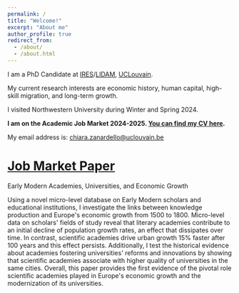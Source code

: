 ```yaml
---
permalink: /
title: "Welcome!"
excerpt: "About me"
author_profile: true
redirect_from: 
  - /about/
  - /about.html
---
```


I am a PhD Candidate at [IRES](https://uclouvain.be/en/research-institutes/lidam/ires)/[LIDAM](https://uclouvain.be/en/research-institutes/lidam), [UCLouvain](https://uclouvain.be/en/index.html).

My current research interests are economic history, human capital, high-skill migration, and long-term growth.

I visited Northwestern University during Winter and Spring 2024. 

**I am on the Academic Job Market 2024-2025. [You can find my CV here](https://chiarazanardello.github.io/files/zanardello_cv.pdf).**

My email address is: chiara.zanardello@uclouvain.be

[Job Market Paper](https://chiarazanardello.github.io/files/zanardello_jmp.pdf)
=====

Early Modern Academies, Universities, and Economic Growth

Using a novel micro-level database on Early Modern scholars and educational institutions, I investigate the links between knowledge production and Europe's economic growth from 1500 to 1800. Micro-level data on scholars' fields of study reveal that literary academies contribute to an initial decline of population growth rates, an effect that dissipates over time. In contrast, scientific academies drive urban growth 15% faster after 100 years and this effect persists.
Additionally, I test the historical evidence about academies fostering universities' reforms and innovations by showing that scientific academies associate with higher quality of universities in the same cities. Overall, this paper provides the first evidence of the pivotal role scientific academies played in Europe's economic growth and the modernization of its universities.
